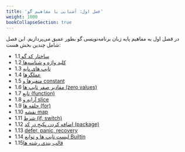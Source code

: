 ```yaml
---
title: 'فصل اول: آشنایی با مفاهیم گو'
weight: 1000
bookCollapseSection: true
---
```


در فصل اول به مفاهیم پایه زبان برنامه‌نویسی گو  بطور عمیق می‌پردازیم. این فصل شامل چندین بخش هست:

- 1.1[ ساختار کد گو](structure-of-go-code)
- 1.2[ کلید واژه و شناسه‌ها](go-built-in-keywords-identifiers)
- 1.3 [تایپ های پایه](go-basic-types)
- 1.4 [عملگرها](go-operators)
- 1.5 [متغیرها و constant](go-variables-and-consts)
- 1.6 [مقادیر صفر تایپ ها (zero values)](go-zero-values)
- 1.7 [تابع (function)](go-function)
- 1.8 [آرایه و slice](go-array)
- 1.9 [حلقه ها (for)](go-for)
- 1.10 [نقشه map](go-map)
- 1.11 [شرط (if, switch)](go-if-switch)
- 1.12 [اضافه کردن پکیج در کد (package)](go-package)
- 1.13 [defer, panic, recovery](go-defer-panic-recovery)
- 1.14 [لیست تایپ ها و توابع Builtin](go-builtins)
- 1.15[قالب بندی رشته ها](go-string-formatting)
